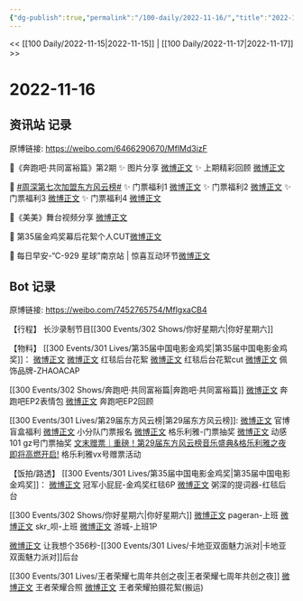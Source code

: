 ```yaml
---
{"dg-publish":true,"permalink":"/100-daily/2022-11-16/","title":"2022-11-16"}
---
```



<< [[100 Daily/2022-11-15\|2022-11-15]] | [[100 Daily/2022-11-17\|2022-11-17]] >>

# 2022-11-16

## 资讯站 记录

原博链接: https://weibo.com/6466290670/MflMd3izF

🌟《奔跑吧·共同富裕篇》第2期
✨ 图片分享 [微博正文](https://m.weibo.cn/6466290670/4836484672655285)
✨ 上期精彩回顾 [微博正文](https://m.weibo.cn/6466290670/4836404935000781)

🌟 [#周深第七次加盟东方风云榜#](https://s.weibo.com/weibo?q=%23%E5%91%A8%E6%B7%B1%E7%AC%AC%E4%B8%83%E6%AC%A1%E5%8A%A0%E7%9B%9F%E4%B8%9C%E6%96%B9%E9%A3%8E%E4%BA%91%E6%A6%9C%23)
✨ 门票福利1 [微博正文](https://m.weibo.cn/6466290670/4836372885539816)
✨ 门票福利2 [微博正文](https://m.weibo.cn/6466290670/4836424245840279)
✨ 门票福利3 [微博正文](https://m.weibo.cn/6466290670/4836517241687513)
✨ 门票福利4 [微博正文](https://m.weibo.cn/6466290670/4836585167656701)

🌟《美美》舞台视频分享 [微博正文](https://m.weibo.cn/6466290670/4836386887437872)

🌟 第35届金鸡奖幕后花絮个人CUT[微博正文](https://m.weibo.cn/6466290670/4836567162814954)

🌟 每日早安-“C-929 星球”南京站 | 惊喜互动环节[微博正文](https://m.weibo.cn/6466290670/4836354867070100)

## Bot 记录

原博链接: https://weibo.com/7452765754/MflgxaCB4

【行程】
长沙录制节目[[300 Events/302 Shows/你好星期六\|你好星期六]]

【物料】
[[300 Events/301 Lives/第35届中国电影金鸡奖\|第35届中国电影金鸡奖]]：
[微博正文](http://weibo.com/1635270132/MfjXNgVSF) [微博正文](http://weibo.com/6495544869/MfjO78kDR) 红毯后台花絮
[微博正文](https://m.weibo.cn/6466290670/4836567162814954) 红毯后台花絮cut
[微博正文](http://weibo.com/6041214579/Mf7YTDyxT) 佩饰品牌-ZHAOACAP

[[300 Events/302 Shows/奔跑吧·共同富裕篇\|奔跑吧·共同富裕篇]]
[微博正文](http://weibo.com/5242381821/Mfi7A5Cyi) 奔跑吧EP2表情包
[微博正文](https://m.weibo.cn/5242381821/4836400543564557) 奔跑吧EP2回顾

[[300 Events/301 Lives/第29届东方风云榜\|第29届东方风云榜]]:
[微博正文](http://weibo.com/7779932378/Mfg9ReDuo) 官博盲盒福利
[微博正文](http://weibo.com/5516625428/Mfho0vjsc) 小分队门票报名
[微博正文](http://weibo.com/6215410930/Mfhtg9pqw) 格乐利雅-门票抽奖
[微博正文](https://m.weibo.cn/2376221193/4836383304195487) 动感101 gz号门票抽奖
[文末赠票｜重磅！第29届东方风云榜音乐盛典&格乐利雅之夜即将高燃开启!](https://weibo.cn/sinaurl?u=https%3A%2F%2Fmp.weixin.qq.com%2Fs%2FscZYO0TP4saKtymS-eA1pg) 格乐利雅vx号赠票活动

【饭拍/路透】
[[300 Events/301 Lives/第35届中国电影金鸡奖\|第35届中国电影金鸡奖]]：
[微博正文](https://weibo.com/2007449807/Mfg64vJ96) 冠军小屁屁-金鸡奖红毯6P
[微博正文](https://weibo.com/5976684014/MfilMitKJ) 粥深的提词器-红毯后台

[[300 Events/302 Shows/你好星期六\|你好星期六]]
[微博正文](http://weibo.com/7633014126/MfiCH0FpO) pageran-上班
[微博正文](http://weibo.com/6433509682/MfilHjgPM) skr_呗-上班
[微博正文](http://weibo.com/1801743981/MfiaZ3oXI) 游城-上班1P

[微博正文](http://weibo.com/1766305952/Mfis1qjI8) 让我想个356秒-[[300 Events/301 Lives/卡地亚双面魅力派对\|卡地亚双面魅力派对]]后台

[[300 Events/301 Lives/王者荣耀七周年共创之夜\|王者荣耀七周年共创之夜]]
[微博正文](http://weibo.com/7723960732/MfhcZCkkX) 王者荣耀合照
[微博正文](https://weibo.com/2891278372/MfkiD9nlu) 王者荣耀拍摄花絮(搬运)
